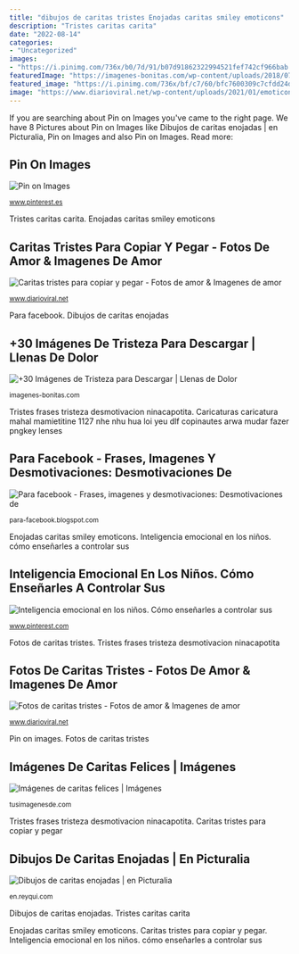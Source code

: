 ```yaml
---
title: "dibujos de caritas tristes Enojadas caritas smiley emoticons"
description: "Tristes caritas carita"
date: "2022-08-14"
categories:
- "Uncategorized"
images:
- "https://i.pinimg.com/736x/b0/7d/91/b07d91862322994521fef742cf966bab.jpg"
featuredImage: "https://imagenes-bonitas.com/wp-content/uploads/2018/07/Imágenes-Tristes-para-Llorar-la-hora-sa-300x279.jpg"
featured_image: "https://i.pinimg.com/736x/bf/c7/60/bfc7600309c7cfdd24df8053f4e34a93--anime-art-anime-manga.jpg"
image: "https://www.diarioviral.net/wp-content/uploads/2021/01/emoticon-2643814_640-300x300.jpg"
---
```


If you are searching about Pin on Images you've came to the right page. We have 8 Pictures about Pin on Images like Dibujos de caritas enojadas | en Picturalia, Pin on Images and also Pin on Images. Read more:

## Pin On Images

![Pin on Images](https://i.pinimg.com/736x/bf/c7/60/bfc7600309c7cfdd24df8053f4e34a93--anime-art-anime-manga.jpg "Enojadas caritas smiley emoticons")

<small>www.pinterest.es</small>

Tristes caritas carita. Enojadas caritas smiley emoticons

## Caritas Tristes Para Copiar Y Pegar - Fotos De Amor &amp; Imagenes De Amor

![Caritas tristes para copiar y pegar - Fotos de amor &amp; Imagenes de amor](https://www.diarioviral.net/wp-content/uploads/2021/01/emoticon-2643814_640-300x300.jpg "Fotos de caritas tristes")

<small>www.diarioviral.net</small>

Para facebook. Dibujos de caritas enojadas

## +30 Imágenes De Tristeza Para Descargar | Llenas De Dolor

![+30 Imágenes de Tristeza para Descargar | Llenas de Dolor](https://imagenes-bonitas.com/wp-content/uploads/2018/07/Imágenes-Tristes-para-Llorar-la-hora-sa-300x279.jpg "Para facebook")

<small>imagenes-bonitas.com</small>

Tristes frases tristeza desmotivacion ninacapotita. Caricaturas caricatura mahal mamietitine 1127 nhe nhu hua loi yeu dlf copinautes arwa mudar fazer pngkey lenses

## Para Facebook - Frases, Imagenes Y Desmotivaciones: Desmotivaciones De

![Para facebook - Frases, imagenes y desmotivaciones: Desmotivaciones de](http://3.bp.blogspot.com/-frPRGkHHaIE/UEd2wCDMnvI/AAAAAAAADUc/i1FDLUN__GI/s1600/triste-desmotivacion-amor-triste.jpg "Pin on images")

<small>para-facebook.blogspot.com</small>

Enojadas caritas smiley emoticons. Inteligencia emocional en los niños. cómo enseñarles a controlar sus

## Inteligencia Emocional En Los Niños. Cómo Enseñarles A Controlar Sus

![Inteligencia emocional en los niños. Cómo enseñarles a controlar sus](https://i.pinimg.com/736x/b0/7d/91/b07d91862322994521fef742cf966bab.jpg "Dibujos de caritas enojadas")

<small>www.pinterest.com</small>

Fotos de caritas tristes. Tristes frases tristeza desmotivacion ninacapotita

## Fotos De Caritas Tristes - Fotos De Amor &amp; Imagenes De Amor

![Fotos de caritas tristes - Fotos de amor &amp; Imagenes de amor](https://i2.wp.com/www.diarioviral.net/wp-content/uploads/2019/10/carita-triste.jpg "Tristes frases tristeza desmotivacion ninacapotita")

<small>www.diarioviral.net</small>

Pin on images. Fotos de caritas tristes

## Imágenes De Caritas Felices | Imágenes

![Imágenes de caritas felices | Imágenes](http://tusimagenesde.com/wp-content/uploads/2015/02/caritas-felices-3.jpg "Pin on images")

<small>tusimagenesde.com</small>

Tristes frases tristeza desmotivacion ninacapotita. Caritas tristes para copiar y pegar

## Dibujos De Caritas Enojadas | En Picturalia

![Dibujos de caritas enojadas | en Picturalia](http://1.bp.blogspot.com/-6crPDtxugEk/VIfaCT-6d7I/AAAAAAAAGDk/TYDapfbHDBA/s1600/Sad%2BAngry%2BSmiley.png "Caritas tristes para copiar y pegar")

<small>en.reyqui.com</small>

Dibujos de caritas enojadas. Tristes caritas carita

Enojadas caritas smiley emoticons. Caritas tristes para copiar y pegar. Inteligencia emocional en los niños. cómo enseñarles a controlar sus
